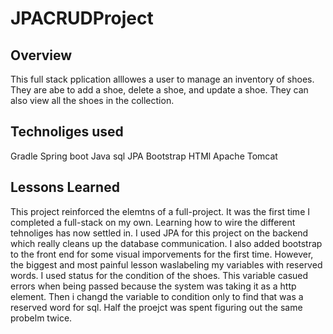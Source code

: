 # JPACRUDProject

## Overview
This full stack pplication alllowes a user to manage an inventory of shoes.  They are abe to add a shoe, delete a shoe, and update a shoe.  They can also view all the shoes in the collection.

## Technoliges used

Gradle
Spring boot
Java
sql
JPA
Bootstrap
HTMl
Apache Tomcat

## Lessons Learned
This project reinforced the elemtns of a full-project.  It was the first time I completed a full-stack on my own.  Learning how to wire the different tehnoliges has now settled in.  I used JPA for this project on the backend which really cleans up the database communication.  I also added bootstrap to the front end for some visual imporvements for the first time.  However, the biggest and most painful lesson waslabeling my variables with reserved words.  I used status for the condition of the shoes.  This variable casued errors when being passed because the system was taking it as a http element.  Then i changd the variable to condition only to find that was a reserved word for sql.  Half the proejct was spent figuring out the same probelm twice.  
